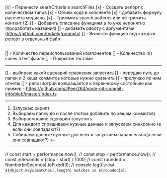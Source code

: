 [x] - Перенести searhCriteria в searchFiles
[x] - Создать репорт с количеством типов
[x] - Объем кода в копоненте
[x] - добавить формулу рассчета медианы
[x] - Триммить search patterns или не тримить контент (2)
[] - Добавить описание функциям а то уже непонятно (проработать названия)
[] - добавить работу с аргументами (https://github.com/terkelg/prompts)
[] - Вынести функцию под каждый репорт в отдельный файл

---

[] - Количество переиспользований компонентов
[] - Количество it() cases в test файле
[] - Покрытие тестами

---

[] - выбираю какой сценарий сравнения запустить
[] - передаю путь до папки и 2 хеша коммитов которые нужно сравнить
[] - пролучаю по ним отчеты
[] - репозиотрий возвращается к первичному состоянию
как пример - https://github.com/JPeer264/node-git-commit-info/blob/master/index.ts

<!-- repos/pre-refactoring/src/pages/PDP/components/ProductImageModel/types.tsx: -->
<!-- repos/pre-refactoring/src/routes/types.ts -->
<!-- repos/pre-refactoring/src/test-utils/Wrapper.tsx -->

---

1. Запускаю скрипт
2. Выбираем папку до и после (потом добавить по хешам коммитов)
3. Выбираем какие сценарии запустить
4. Для каждого спрашиваем нужные данные и запускаем синхронно (а если они совпадают?)
5. Собираем данные нужные для всех и запускаем параллельно(а если они совпадают?) <--

---

// const start = performance.now();
// const stop = performance.now();
// const inSeconds = (stop - start) / 1000;
// const rounded = Number(inSeconds).toFixed(3);
// console.log(`Finded ${Object.keys(matches).length} matches in ${rounded}s`);
